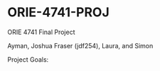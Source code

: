 # ORIE-4741-PROJ
ORIE 4741 Final Project 

Ayman, Joshua Fraser (jdf254), Laura, and Simon

Project Goals:
